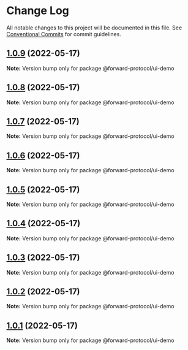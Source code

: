 # Change Log

All notable changes to this project will be documented in this file.
See [Conventional Commits](https://conventionalcommits.org) for commit guidelines.

## [1.0.9](https://github.com/Forward-Protocol/forward-design-system/compare/@forward-protocol/ui-demo@1.0.8...@forward-protocol/ui-demo@1.0.9) (2022-05-17)

**Note:** Version bump only for package @forward-protocol/ui-demo





## [1.0.8](https://github.com/Forward-Protocol/forward-design-system/compare/@forward-protocol/ui-demo@1.0.7...@forward-protocol/ui-demo@1.0.8) (2022-05-17)

**Note:** Version bump only for package @forward-protocol/ui-demo





## [1.0.7](https://github.com/Forward-Protocol/forward-design-system/compare/@forward-protocol/ui-demo@1.0.6...@forward-protocol/ui-demo@1.0.7) (2022-05-17)

**Note:** Version bump only for package @forward-protocol/ui-demo





## [1.0.6](https://github.com/Forward-Protocol/forward-design-system/compare/@forward-protocol/ui-demo@1.0.5...@forward-protocol/ui-demo@1.0.6) (2022-05-17)

**Note:** Version bump only for package @forward-protocol/ui-demo





## [1.0.5](https://github.com/Forward-Protocol/forward-design-system/compare/@forward-protocol/ui-demo@1.0.4...@forward-protocol/ui-demo@1.0.5) (2022-05-17)

**Note:** Version bump only for package @forward-protocol/ui-demo





## [1.0.4](https://github.com/Forward-Protocol/forward-design-system/compare/@forward-protocol/ui-demo@1.0.3...@forward-protocol/ui-demo@1.0.4) (2022-05-17)

**Note:** Version bump only for package @forward-protocol/ui-demo





## [1.0.3](https://github.com/Forward-Protocol/forward-design-system/compare/@forward-protocol/ui-demo@1.0.2...@forward-protocol/ui-demo@1.0.3) (2022-05-17)

**Note:** Version bump only for package @forward-protocol/ui-demo





## [1.0.2](https://github.com/Forward-Protocol/forward-design-system/compare/@forward-protocol/ui-demo@1.0.1...@forward-protocol/ui-demo@1.0.2) (2022-05-17)

**Note:** Version bump only for package @forward-protocol/ui-demo





## [1.0.1](https://github.com/Forward-Protocol/forward-design-system/compare/@forward-protocol/ui-demo@1.0.0...@forward-protocol/ui-demo@1.0.1) (2022-05-17)

**Note:** Version bump only for package @forward-protocol/ui-demo
